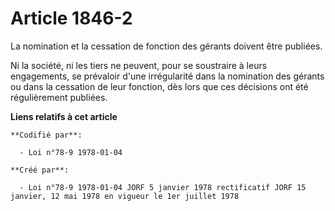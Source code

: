 # Article 1846-2

La nomination et la cessation de fonction des gérants doivent être publiées.

Ni la société, ni les tiers ne peuvent, pour se soustraire à leurs engagements, se prévaloir d'une irrégularité dans la
nomination des gérants ou dans la cessation de leur fonction, dès lors que ces décisions ont été régulièrement publiées.

**Liens relatifs à cet article**

	**Codifié par**:

	  - Loi n°78-9 1978-01-04

	**Créé par**:

	  - Loi n°78-9 1978-01-04 JORF 5 janvier 1978 rectificatif JORF 15 janvier, 12 mai 1978 en vigueur le 1er juillet 1978
